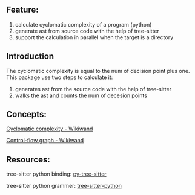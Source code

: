 ## Feature:

1. calculate cyclomatic complexity of a program (python)
2. generate ast from source code with the help of tree-sitter
3. support the calculation in parallel when the target is a directory

## Introduction

The cyclomatic complexity is equal to the num of decision point plus one.
This package use two steps to calculate it:
1. generates ast from the source code with the help of tree-sitter
2. walks the ast and counts the num of decesion points

## Concepts:

[Cyclomatic complexity - Wikiwand](https://www.wikiwand.com/en/Cyclomatic_complexity)

[Control-flow graph - Wikiwand](https://www.wikiwand.com/en/Control-flow_graph)

## Resources:

tree-sitter python binding: [py-tree-sitter](https://github.com/tree-sitter/py-tree-sitter)

tree-sitter python grammer:  [tree-sitter-python](https://github.com/tree-sitter/tree-sitter-python/blob/8600d7fadf5a51b9396eacbc6d105d0649b4c6f6/grammar.js#L73)
